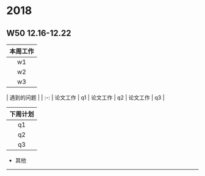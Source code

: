 # 2018
## W50 12.16-12.22
| 本周工作 | 
| :-: | 
| w1   |  论文工作
| w2   |  论文工作
| w3   |  论文工作

| 遇到的问题 | 
| :-: |   论文工作
| q1   |  论文工作
| q2   |  论文工作
| q3   |  

| 下周计划 | 
| :-: | 
| q1   |  
| q2   | 
| q3   |  

* 其他
-------------------------------------------------------------